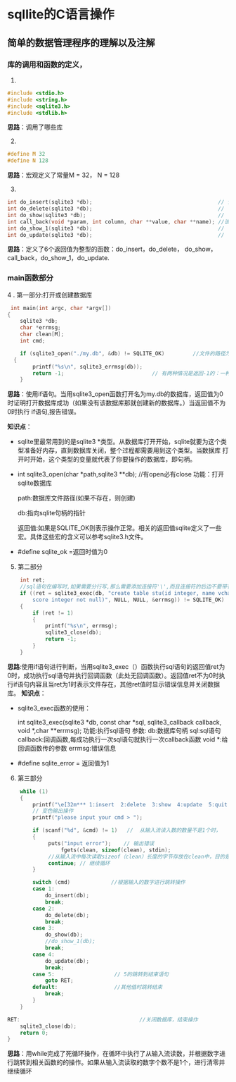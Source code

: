 # sqllite的C语言操作
## 简单的数据管理程序的理解以及注解
### 库的调用和函数的定义，
1.
```c
#include <stdio.h>
#include <string.h>
#include <sqlite3.h>
#include <stdlib.h>
```
**思路**：调用了哪些库

2.
```c
#define M 32
#define N 128
```
**思路**：宏观定义了常量M = 32， N = 128

3.
```c
int do_insert(sqlite3 *db);                                        // 该函数可传入1个参数: 数据库名
int do_delete(sqlite3 *db);                                        //
int do_show(sqlite3 *db);                                          //  
int call_back(void *param, int column, char **value, char **name); //该函数可传进4个参数：param，整型column， 
int do_show_1(sqlite3 *db);                                        //
int do_update(sqlite3 *db);                                        //
```
**思路**：定义了6个返回值为整型的函数：do_insert，do_delete， do_show， call_back，do_show_1，do_update.

### main函数部分
4 . 第一部分:打开或创建数据库
```c
 int main(int argc, char *argv[])
{
	sqlite3 *db;
	char *errmsg;
	char clean[M];
	int cmd;

	if (sqlite3_open("./my.db", &db) != SQLITE_OK)         //文件的路径为./my.db
  {
		printf("%s\n", sqlite3_errmsg(db));
		return -1;                            // 有两种情况是返回-1的：一种是程序出错，另一种就是使用了终止符EOF
	}
 ```
 **思路**：使用if语句。当用sqlite3_open函数打开名为my.db的数据库，返回值为0时证明打开数据库成功（如果没有该数据库那就创建新的数据库。）当返回值不为0时执行
 if语句,报告错误。
 
 **知识点**：
   * sqlite里最常用到的是sqlite3 *类型。从数据库打开开始，sqlite就要为这个类型准备好内存，直到数据库关闭，整个过程都需要用到这个类型。当数据库
 打开时开始，这个类型的变量就代表了你要操作的数据库，即句柄。
   * int   sqlite3_open(char *path,sqlite3   **db);   //有open必有close
      功能：打开sqlite数据库

      path:数据库文件路径(如果不存在，则创建)

      db:指向sqlite句柄的指针

      返回值:如果是SQLITE_OK则表示操作正常。相关的返回值sqlite定义了一些宏。具体这些宏的含义可以参考sqlite3.h文件。
   * #define sqlite_ok =返回时值为0   
 
 5. 第二部分
```c
	int ret;
	//sql语句在编写时,如果需要分行写,那么需要添加连接符'\',而且连接符的后边不要带有空格
	if ((ret = sqlite3_exec(db, "create table stu(id integer, name vchar(32) not null,\
		score integer not null)", NULL, NULL, &errmsg)) != SQLITE_OK)
	{
		if (ret != 1)
		{
			printf("%s\n", errmsg);
			sqlite3_close(db);
			return -1;
		}
	}
```
**思路**:使用if语句进行判断，当用sqlite3_exec（）函数执行sql语句的返回值ret为0时，成功执行sql语句并执行回调函数（此处无回调函数）。返回值ret不为0时执行if语句内容且当ret为1时表示文件存在，其他ret值时显示错误信息并关闭数据库。
**知识点**：
  * sqlite3_exec函数的使用：
  
       int sqlite3_exec(sqlite3 *db, const char *sql, sqlite3_callback callback, void *,char **errmsg);
            功能:执行sql语句
               参数:
                 db:数据库句柄
                 sql:sql语句
                 callback:回调函数,每成功执行一次sql语句就执行一次callback函数
                 void *:给回调函数传的参数
                 errmsg:错误信息
  * #define sqlite_error = 返回值为1
6. 第三部分
```c
	while (1)
	{
		printf("\e[32m*** 1:insert  2:delete  3:show  4:update  5:quit ***\e[0m\n"); 	
		// 变色输出操作
		printf("please input your cmd > ");

		if (scanf("%d", &cmd) != 1)   //  从输入流读入数的数量不是1个时，
		{
		     puts("input error");    // 输出错误
	             fgets(clean, sizeof(clean), stdin);
		     //从输入流中每次读取sizeof（clean）长度的字节存放在clean中，目的是将输入流清空
		     continue; // 继续循环
		}

		switch (cmd)             //根据输入的数字进行跳转操作
		case 1:
			do_insert(db);
			break;
		case 2:
			do_delete(db);
			break;
		case 3:
			do_show(db);
			//do_show_1(db);
			break;
		case 4:
			do_update(db);
			break;
		case 5:                   // 5的跳转到结束语句
			goto RET;
		default:                  //其他值时跳转结束
			break;
		}
	}

RET:                                      //关闭数据库，结束操作
	sqlite3_close(db);
	return 0;
}
```
**思路**：用while完成了死循环操作，在循环中执行了从输入流读数，并根据数字进行跳转到相关函数的的操作。如果从输入流读取的数字个数不是1个，进行清零并继续循环
